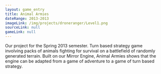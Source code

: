 ```yaml
---
layout: game_entry
title: Animal Armies
dateRange: 2013-2013
imageLink: /img/projects/droneranger/Level1.png
sourceLink: null
gameLink: null
---
```

<!--Put description here:-->
Our project for the Spring 2013 semester. Turn based strategy game involving packs of animals fighting for survival on a battlefield of randomly generated terrain. Built on our Mirror Engine, Animal Armies shows that the engine can be adapted from a game of adventure to a game of turn based strategy. 